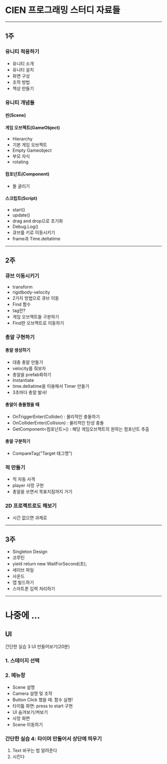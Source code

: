 # CIEN 프로그래밍 스터디 자료들
---
## 1주
### 유니티 적응하기
 - 유니티 소개
 - 유니티 설치
 - 화면 구성
 - 조작 방법
 - 책상 만들기
### 유니티 개념들
#### 씬(Scene)
#### 게임 오브젝트(GameObject)
 - Hierarchy
 - 기본 게임 오브젝트
 - Empty Gameobject
 - 부모 자식
 - rotating
#### 컴포넌트(Component)
 - 돌 굴리기
#### 스크립트(Script)
 - start()
 - update()
 - drag and drop으로 초기화
 - Debug.Log()
 - 큐브를 키로 이동시키기
 - frame과 Time.deltatime
---
## 2주
### 큐브 이동시키기
 - transform 
 - rigidbody-velocity
 - 2가지 방법으로 큐브 이동
 - Find 함수 
 - tag란?
 - 게임 오브젝트들 구분하기
 - Find한 오브젝트로 이동하기
### 총알 구현하기
#### 총알 생성하기
 - 대충 총알 만들기
 - velocity를 줘보자
 - 총알을 prefab화하기
 - Instantiate
 - time.deltatime을 이용해서 Timer 만들기
 - 3초마다 총알 발사!
#### 총알이 충돌했을 때
 - OnTriggerEnter(Collider)     : 물리적인 충돌하기
 - OnColliderEnter(Collision)   : 물리적인 탄성 충돌
 - GetComponent<컴포넌트>()      : 해당 게임오브젝트의 원하는 컴포넌트 추출 
#### 총알 구분하기
 - CompareTag("Target 태그명")
### 적 만들기
 - 적 자동 사격
 - player 사망 구현
 - 총알을 쏘면서 목표지점까지 가기
### 2D 프로젝트로도 해보기
 - 시간 없으면 과제로
---
## 3주
 - Singleton Design
 - 코루틴
 - yield return new WaitForSecond(초);
 - 세이브 파일
 - 사운드
 - 앱 빌드하기
 - 스마트폰 입력 처리하기

---
# 나중에 ...
## UI
간단한 실습 3 UI 만들어보기(20분)
### 1. 스테이지 선택
### 2. 메뉴창
 - Scene 설명
 - Camera 설명 및 조작
 - Button Click 했을 때. 함수 실행!
 - 타이틀 화면: press to start 구현
 - UI 숨겨보기/켜보기
 - 사망 화면
 - Scene 이동하기
### 간단한 실습 4: 타이머 만들어서 상단에 띄우기
 1. Text 바꾸는 법 알려준다
 2. 시킨다